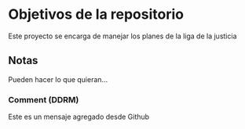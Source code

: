 # Objetivos de la repositorio

Este proyecto se encarga de manejar los planes de la liga de la justicia


## Notas
Pueden hacer lo que quieran...


### Comment (DDRM)
Este es un mensaje agregado desde Github
